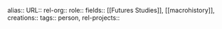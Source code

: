 alias::
URL::
rel-org::
role::
fields:: [[Futures Studies]], [[macrohistory]],  
creations:: 
tags:: person, 
rel-projects::
